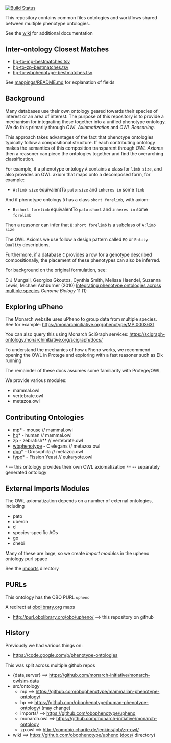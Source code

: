 [![Build Status](https://travis-ci.org/obophenotype/upheno.svg?branch=master)](https://travis-ci.org/obophenotype/upheno)

This repository contains common files ontologies and workflows shared
between multiple phenotype ontologies.

See the [wiki](/obophenotype/upheno/wiki) for additional documentation

## Inter-ontology Closest Matches

 * [hp-to-mp-bestmatches.tsv](mappings/hp-to-mp-bestmatches.tsv)
 * [hp-to-zp-bestmatches.tsv](mappings/hp-to-zp-bestmatches.tsv)
 * [hp-to-wbphenotype-bestmatches.tsv](mappings/hp-to-wbphenotype-bestmatches.tsv)

See [mappings/README.md](mappings/README.md) for explanation of fields

## Background

Many databases use their own ontology geared towards their species of
interest or an area of interest. The purpose of this repository is to
provide a mechanism for integrating these together into a unified
phenotype ontology. We do this primarily through *OWL Axiomatization*
and *OWL Reasoning*.

This approach takes advantages of the fact that phenotype ontologies
typically follow a compositional structure. If each contributing
ontology makes the semantics of this composition transparent through
*OWL Axioms* then a reasoner can piece the ontologies together and
find the overarching classification.

For example, if a phenotype ontology `A` contains a class for `limb size`,
and also provides an OWL axiom that maps onto a decomposed form, for
example:

 * `A:limb size` equivalentTo `pato:size` and `inheres in` some `limb`

And if phenotype ontology `B` has a class `short forelimb`, with axiom:

 * `B:short forelimb` equivalentTo `pato:short` and `inheres in` some `forelimb`

Then a reasoner can infer that `B:short forelimb` is a subclass of `A:limb size`

The OWL Axioms we use follow a design pattern called `EQ` or `Entity-Quality` descriptions.

Furthermore, if a database `C` provides a row for a genotype described
compositionally, the placement of these phenotypes can also be
inferred.

For background on the original formulation, see:

C J Mungall, Georgios Gkoutos, Cynthia Smith, Melissa Haendel, Suzanna Lewis, Michael Ashburner (2010) [Integrating phenotype ontologies across multiple species](http://genomebiology.com/2010/11/1/R2) _Genome Biology_ 11 (1)

## Exploring uPheno

The Monarch website uses uPheno to group data from multiple species. See for example: https://monarchinitiative.org/phenotype/MP:0003631

You can also query this using Monarch SciGraph services: https://scigraph-ontology.monarchinitiative.org/scigraph/docs/

To understand the mechanics of how uPheno works, we recommend opening
the OWL in Protege and exploring with a fast reasoner such as Elk
running

The remainder of these docs assumes some familiarity with Protege/OWL

We provide various modules:

 * mammal.owl
 * vertebrate.owl
 * metazoa.owl

## Contributing Ontologies

 * [mp](http://obofoundry.org/ontology/mp.html)* - mouse // mammal.owl
 * [hp](http://obofoundry.org/ontology/hp.html)* - human // mammal.owl
 * zp - zebrafish** // vertebrate.owl
 * [wbphenotype](http://obofoundry.org/ontology/wbphenotype.html) - C elegans // metazoa.owl
 * [dpo](http://obofoundry.org/ontology/dpo.html)* - Drosophila  // metazoa.owl
 * [fypo](http://obofoundry.org/ontology/fypo.html)* - Fission Yeast // eukaryote.owl

`*` -- this ontology provides their own OWL axiomatization
`**` -- separately generated ontology

## External Imports Modules

The OWL axiomatization depends on a number of external ontologies, including

 * pato
 * uberon
 * cl
 * species-specific AOs
 * go
 * chebi

Many of these are large, so we create *import modules* in the upheno ontology purl space

See the [imports](imports) directory

## PURLs

This ontology has the OBO PURL `upheno`

A redirect at [obolibrary.org](https://github.com/OBOFoundry/purl.obolibrary.org/) maps

 * http://purl.obolibrary.org/obo/upheno/ ==> this repository on github

## History

Previously we had various things on:

 * https://code.google.com/p/phenotype-ontologies

This was split across multiple github repos

 * {data,server} ==> https://github.com/monarch-initiative/monarch-owlsim-data
 * src/ontology
    * mp ==> https://github.com/obophenotype/mammalian-phenotype-ontology/
    * hp ==> https://github.com/obophenotype/human-phenotype-ontology/ (may change)
    * imports/ ==> https://github.com/obophenotype/upheno
    * monarch.owl ==> https://github.com/monarch-initiative/monarch-ontology
    * zp.owl ==> http://compbio.charite.de/jenkins/job/zp-owl/
 * wiki ==> https://github.com/obophenotype/upheno ([docs/](docs/) directory)

